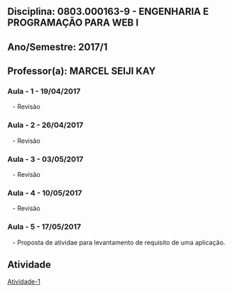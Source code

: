 ## Disciplina: 0803.000163-9 - ENGENHARIA E PROGRAMAÇÃO PARA WEB I   
## Ano/Semestre: 2017/1
## Professor(a): MARCEL SEIJI KAY
### Aula - 1 -  19/04/2017
    - Revisão
### Aula - 2 -  26/04/2017
    - Revisão
### Aula - 3 -  03/05/2017
    - Revisão
### Aula - 4 -  10/05/2017
    - Revisão
### Aula - 5 -  17/05/2017
    - Proposta de atividae para levantamento de requisito de uma aplicação.
## Atividade
   [Atividade-1](https://github.com/rafaelgov95/EPWI/blob/master/Atividade-1.md)
